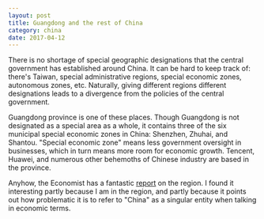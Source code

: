 ```yaml
---
layout: post
title: Guangdong and the rest of China
category: china 
date: 2017-04-12
---
```


There is no shortage of special geographic designations that the central government has established around China. It can be hard to keep track of: there's Taiwan, special administrative regions, special economic zones, autonomous zones, etc. Naturally, giving different regions different designations leads to a divergence from the policies of the central government.

Guangdong province is one of these places. Though Guangdong is not designated as a special area as a whole, it contains three of the six municipal special economic zones in China: Shenzhen, Zhuhai, and Shantou. "Special economic zone" means less government oversight in businesses, which in turn means more room for economic growth. Tencent, Huawei, and numerous other behemoths of Chinese industry are based in the province.

Anyhow, the Economist has a fantastic [report](http://www.economist.com/news/special-report/21720072-pearl-river-delta-chinas-most-dynamic-open-and-innovative-region-says-vijay) on the region. I found it interesting partly because I am in the region, and partly because it points out how problematic it is to refer to "China" as a singular entity when talking in economic terms.

